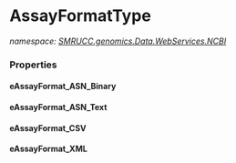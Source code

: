 ﻿# AssayFormatType
_namespace: [SMRUCC.genomics.Data.WebServices.NCBI](./index.md)_






### Properties

#### eAssayFormat_ASN_Binary

#### eAssayFormat_ASN_Text

#### eAssayFormat_CSV

#### eAssayFormat_XML

